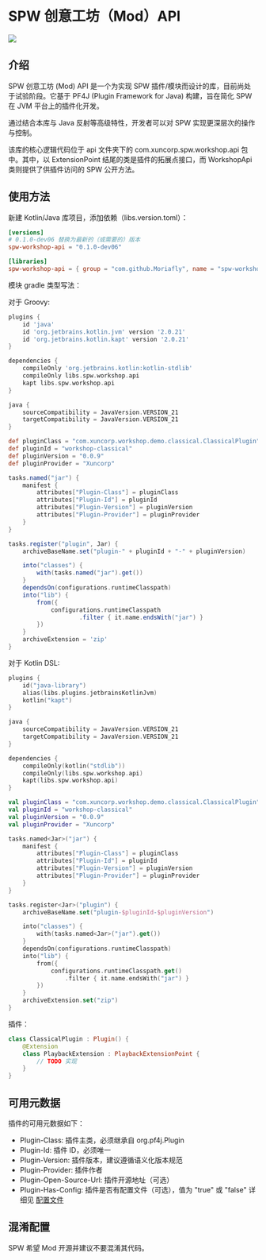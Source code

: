 # SPW 创意工坊（Mod）API

[![](https://jitpack.io/v/Moriafly/spw-workshop-api.svg)](https://jitpack.io/#Moriafly/spw-workshop-api)

## 介绍

SPW 创意工坊 (Mod) API 是一个为实现 SPW 插件/模块而设计的库，目前尚处于试验阶段。它基于 PF4J (Plugin Framework for Java) 构建，旨在简化 SPW 在 JVM 平台上的插件化开发。

通过结合本库与 Java 反射等高级特性，开发者可以对 SPW 实现更深层次的操作与控制。

该库的核心逻辑代码位于 api 文件夹下的 com.xuncorp.spw.workshop.api 包中。其中，以 ExtensionPoint 结尾的类是插件的拓展点接口，而 WorkshopApi 类则提供了供插件访问的 SPW 公开方法。

## 使用方法

新建 Kotlin/Java 库项目，添加依赖（libs.version.toml）：

```toml
[versions]
# 0.1.0-dev06 替换为最新的（或需要的）版本
spw-workshop-api = "0.1.0-dev06"

[libraries]
spw-workshop-api = { group = "com.github.Moriafly", name = "spw-workshop-api", version.ref = "spw-workshop-api" }
```

模块 gradle 类型写法：

对于 Groovy:
```gradle
plugins {
    id 'java'
    id 'org.jetbrains.kotlin.jvm' version '2.0.21'
    id 'org.jetbrains.kotlin.kapt' version '2.0.21'
}

dependencies {
    compileOnly 'org.jetbrains.kotlin:kotlin-stdlib'
    compileOnly libs.spw.workshop.api
    kapt libs.spw.workshop.api
}

java {
    sourceCompatibility = JavaVersion.VERSION_21
    targetCompatibility = JavaVersion.VERSION_21
}

def pluginClass = "com.xuncorp.workshop.demo.classical.ClassicalPlugin"
def pluginId = "workshop-classical"
def pluginVersion = "0.0.9"
def pluginProvider = "Xuncorp"

tasks.named("jar") {
    manifest {
        attributes["Plugin-Class"] = pluginClass
        attributes["Plugin-Id"] = pluginId
        attributes["Plugin-Version"] = pluginVersion
        attributes["Plugin-Provider"] = pluginProvider
    }
}

tasks.register("plugin", Jar) {
    archiveBaseName.set("plugin-" + pluginId + "-" + pluginVersion)

    into("classes") {
        with(tasks.named("jar").get())
    }
    dependsOn(configurations.runtimeClasspath)
    into("lib") {
        from({
            configurations.runtimeClasspath
                    .filter { it.name.endsWith("jar") }
        })
    }
    archiveExtension = 'zip'
}
```

对于 Kotlin DSL:
```kotlin
plugins {
    id("java-library")
    alias(libs.plugins.jetbrainsKotlinJvm)
    kotlin("kapt")
}

java {
    sourceCompatibility = JavaVersion.VERSION_21
    targetCompatibility = JavaVersion.VERSION_21
}

dependencies {
    compileOnly(kotlin("stdlib"))
    compileOnly(libs.spw.workshop.api)
    kapt(libs.spw.workshop.api)
}

val pluginClass = "com.xuncorp.workshop.demo.classical.ClassicalPlugin"
val pluginId = "workshop-classical"
val pluginVersion = "0.0.9"
val pluginProvider = "Xuncorp"

tasks.named<Jar>("jar") {
    manifest {
        attributes["Plugin-Class"] = pluginClass
        attributes["Plugin-Id"] = pluginId
        attributes["Plugin-Version"] = pluginVersion
        attributes["Plugin-Provider"] = pluginProvider
    }
}

tasks.register<Jar>("plugin") {
    archiveBaseName.set("plugin-$pluginId-$pluginVersion")

    into("classes") {
        with(tasks.named<Jar>("jar").get())
    }
    dependsOn(configurations.runtimeClasspath)
    into("lib") {
        from({
            configurations.runtimeClasspath.get()
                .filter { it.name.endsWith("jar") }
        })
    }
    archiveExtension.set("zip")
}
```

插件：

```kotlin
class ClassicalPlugin : Plugin() {
    @Extension
    class PlaybackExtension : PlaybackExtensionPoint {
        // TODO 实现
    }
}
```

## 可用元数据
插件的可用元数据如下：
- Plugin-Class: 插件主类，必须继承自 org.pf4j.Plugin
- Plugin-Id: 插件 ID，必须唯一
- Plugin-Version: 插件版本，建议遵循语义化版本规范
- Plugin-Provider: 插件作者
- Plugin-Open-Source-Url: 插件开源地址（可选）
- Plugin-Has-Config: 插件是否有配置文件（可选），值为 "true" 或 "false" 详细见 [配置文件](docs/configs.md)

## 混淆配置

SPW 希望 Mod 开源并建议不要混淆其代码。
